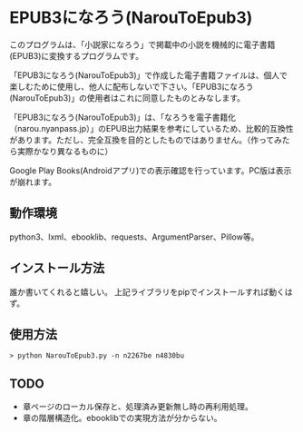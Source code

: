 # EPUB3になろう(NarouToEpub3)
このプログラムは、「小説家になろう」で掲載中の小説を機械的に電子書籍(EPUB3)に変換するプログラムです。

「EPUB3になろう(NarouToEpub3)」で作成した電子書籍ファイルは、個人で楽しむために使用し、他人に配布しないで下さい。「EPUB3になろう(NarouToEpub3)」の使用者はこれに同意したものとみなします。

「EPUB3になろう(NarouToEpub3)」は、「なろうを電子書籍化（narou.nyanpass.jp）」のEPUB出力結果を参考にしているため、比較的互換性があります。ただし、完全互換を目的としたものではありません。（作ってみたら実際かなり異なるものに）

Google Play Books(Androidアプリ)での表示確認を行っています。PC版は表示が崩れます。

## 動作環境
python3、lxml、ebooklib、requests、ArgumentParser、Pillow等。

## インストール方法
誰か書いてくれると嬉しい。
上記ライブラリをpipでインストールすれば動くはず。

## 使用方法
    > python NarouToEpub3.py -n n2267be n4830bu

## TODO
 - 章ページのローカル保存と、処理済み更新無し時の再利用処理。
 - 章の階層構造化。ebooklibでの実現方法が分からない。
